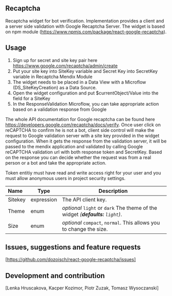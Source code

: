 ## Recaptcha
Recaptcha widget for bot verification. Implementation provides a client and a server side validation with Google Recaptcha Server. The widget is based on npm module (https://www.npmjs.com/package/react-google-recaptcha).

## Usage
1) Sign up for secret and site key pair here https://www.google.com/recaptcha/admin/create 
2) Put your site key into SiteKey variable and Secret Key into SecretKey variable in Recaptcha Mendix Module
3) The widget needs to be placed in a Data View with a Microflow (DS_SiteKeyCreation) as a Data Source.
4) Open the widget configuration and put $currentObject/Value into the field for a SiteKey
5) In the ResponseValidation Microflow, you can take appropriate action based on a validation response from Google

The whole API documentation for Google recaptcha can be found here https://developers.google.com/recaptcha/docs/verify. 
Once user click on reCAPTCHA to confirm he is not a bot, client side control will make the request to Google validation server with a site key provided in the widget configuration. When it gets the response from the validation server, it will be passed to the mendix application and validated by calling Google reCAPTCHA validation url with both response token and SecretKey. Based on the response you can decide whether the request was from a real person or a bot and take the appropriate action.

Token entitiy must have read and write access right for your user and you must allow anonymous users in project security settings.

| Name | Type | Description |
|:---- | ---- | ------ |
| Sitekey | expression | The API client key. |
| Theme | enum | *optional* `light` or `dark` The theme of the widget *(__defaults:__ `light`)*. 
| Size | enum | *optional* `compact`, `normal`. This allows you to change the size. |

## Issues, suggestions and feature requests
[https://github.com/dozoisch/react-google-recaptcha/issues]

## Development and contribution
[Lenka Hruscakova, Kacper Kozimor, Piotr Zuzak, Tomasz Wysoczanski]
